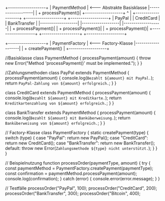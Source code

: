 +-------------------+
| PaymentMethod     |  <--- Abstrakte Basisklasse
|-------------------|
| + processPayment()|
+-------------------+
          ^
          |
+-------------------+       +-------------------+       +-------------------+
| PayPal            |       | CreditCard        |       | BankTransfer      |
|-------------------|       |-------------------|       |-------------------|
| + processPayment()|       | + processPayment()|       | + processPayment()|
+-------------------+       +-------------------+       +-------------------+

+-------------------+
| PaymentFactory    |  <--- Factory-Klasse
|-------------------|
| + createPayment() |
+-------------------+

//Basisklasse
class PaymentMethod {
  processPayment(amount) {
    throw new Error("Method 'processPayment()' must be implemented.");
  }
}

//Zahlungsmethoden
class PayPal extends PaymentMethod {
  processPayment(amount) {
    console.log(`Bezahlt ${amount} mit PayPal.`);
    return `PayPal-Zahlung von ${amount} erfolgreich.`;
  }
}

class CreditCard extends PaymentMethod {
  processPayment(amount) {
    console.log(`Bezahlt ${amount} mit Kreditkarte.`);
    return `Kreditkartenzahlung von ${amount} erfolgreich.`;
  }
}

class BankTransfer extends PaymentMethod {
  processPayment(amount) {
    console.log(`Bezahlt ${amount} mit Banküberweisung.`);
    return `Banküberweisung von ${amount} erfolgreich.`;
  }
}

// Factory-Klasse
class PaymentFactory {
  static createPayment(type) {
    switch (type) {
      case "PayPal":
        return new PayPal();
      case "CreditCard":
        return new CreditCard();
      case "BankTransfer":
        return new BankTransfer();
      default:
        throw new Error(`Zahlungsmethode ${type} nicht unterstützt.`);
    }
  }
}

// Beispielnutzung
function processOrder(paymentType, amount) {
  try {
    const paymentMethod = PaymentFactory.createPayment(paymentType);
    const confirmation = paymentMethod.processPayment(amount);
    console.log(confirmation);
  } catch (error) {
    console.error(error.message);
  }
}

// Testfälle
processOrder("PayPal", 100);
processOrder("CreditCard", 200); 
processOrder("BankTransfer", 300); 
processOrder("Bitcoin", 400); 
